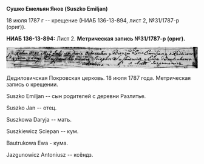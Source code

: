 **Сушко Емельян Янов (Suszko Emiljan)**

18 июля 1787 г -- крещение (НИАБ 136-13-894, лист 2, №31/1787-р (ориг)).

**НИАБ 136-13-894:** Лист 2. **Метрическая запись №31/1787-р (ориг).**

![](./media/364c18bc8c5f21db45aa593877a5721dfb451e8f.png)

Дедиловичская Покровская церковь. 18 июля 1787 года. Метрическая запись
о крещении.

Suszko Emiljan -- сын родителей с деревни Разлитье.

Suszko Jan -- отец.

Suszkowa Daryja -- мать.

Suszkiewicz Sciepan -- кум.

Bautrukowa Ewa - кума.

Jazgunowicz Antoniusz -- ксёндз.
